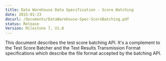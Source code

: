 ```yaml
---
title: Data Warehouse Data Specification - Score Batching 
date: 2015-01-23
docurl: /documents/DataWarehouse-Spec-ScoreBatching.pdf
status: Release
Version: Milestone 7, V1.0
---
```

This document describes the test score batching API. It's a complement to the Test Score Batcher and the Test Results Transmission Format specifications which describe the file format accepted by the batching API.